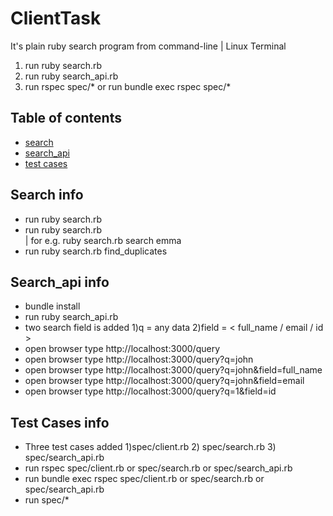 # ClientTask
 It's plain ruby search program from command-line | Linux Terminal
 1) run ruby search.rb
 2) run ruby search_api.rb
 3) run rspec spec/* or run bundle exec rspec spec/*

## Table of contents
* [search](#search-info)
* [search_api](#search_api-info)
* [test cases](#test_cases-info)

## Search info
* run ruby search.rb
* run ruby search.rb <search> <search data> | for e.g. ruby search.rb search emma
* run ruby search.rb find_duplicates

## Search_api info
* bundle install
* run ruby search_api.rb
* two search field is added 1)q = any data 2)field = < full_name / email / id >
* open browser type http://localhost:3000/query
* open browser type http://localhost:3000/query?q=john
* open browser type http://localhost:3000/query?q=john&field=full_name
* open browser type http://localhost:3000/query?q=john&field=email
* open browser type http://localhost:3000/query?q=1&field=id

## Test Cases info
* Three test cases added 1)spec/client.rb 2) spec/search.rb 3) spec/search_api.rb
* run rspec spec/client.rb or spec/search.rb or spec/search_api.rb
* run bundle exec rspec spec/client.rb or spec/search.rb or spec/search_api.rb
* run spec/*